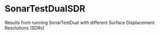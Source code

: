 # SonarTestDualSDR
Results from running SonarTestDual with different Surface Displacement Resolutions (SDRs)

